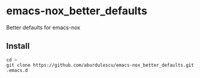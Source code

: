 # emacs-nox_better_defaults
Better defaults for emacs-nox

## Install
```
cd ~
git clone https://github.com/aburdulescu/emacs-nox_better_defaults.git .emacs.d
```
